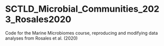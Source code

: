 # SCTLD_Microbial_Communities_2023_Rosales2020
Code for the Marine Microbiomes course, reproducing and modifying data analyses from Rosales et al. (2020)
